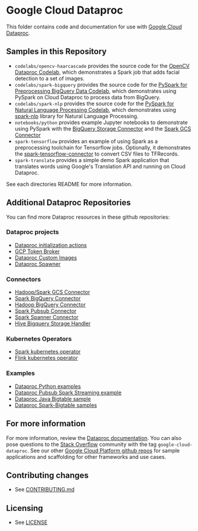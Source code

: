 # Google Cloud Dataproc

This folder contains code and documentation for use with
[Google Cloud Dataproc](https://cloud.google.com/dataproc/).

## Samples in this Repository
 * `codelabs/opencv-haarcascade` provides the source code for the [OpenCV Dataproc Codelab](https://codelabs.developers.google.com/codelabs/cloud-dataproc-opencv/index.html), which demonstrates a Spark job that adds facial detection to a set of images. 
* `codelabs/spark-bigquery` provides the source code for the [PySpark for Preprocessing BigQuery Data  Codelab](https://codelabs.developers.google.com/codelabs/pyspark-bigquery/index.html), which demonstrates using PySpark on Cloud Dataproc to process data from BigQuery.
* `codelabs/spark-nlp` provides the source code for the [PySpark for Natural Language Processing Codelab](https://codelabs.developers.google.com/codelabs/spark-nlp/index.html), which demonstrates using [spark-nlp](https://github.com/JohnSnowLabs/spark-nlp) library for Natural Language Processing.
* `notebooks/python` provides example Jupyter notebooks to demonstrate using PySpark with the [BigQuery Storage Connector](https://github.com/GoogleCloudPlatform/spark-bigquery-connector) and the [Spark GCS Connector](https://github.com/GoogleCloudPlatform/bigdata-interop/tree/master/gcs)
 * `spark-tensorflow` provides an example of using Spark as a preprocessing toolchain for Tensorflow jobs. Optionally,
 it demonstrates the [spark-tensorflow-connector](https://github.com/tensorflow/ecosystem/tree/master/spark/spark-tensorflow-connector) to convert CSV files to TFRecords.
 * `spark-translate` provides a simple demo Spark application that translates words using Google's Translation API and running on Cloud Dataproc.

See each directories README for more information.


## Additional Dataproc Repositories

You can find more Dataproc resources in these github repositories:

### Dataproc projects
* [Dataproc initialization
  actions](https://github.com/GoogleCloudPlatform/dataproc-initialization-actions)
* [GCP Token Broker](https://github.com/GoogleCloudPlatform/gcp-token-broker)
* [Dataproc Custom Images](https://github.com/GoogleCloudPlatform/dataproc-custom-images)
* [Dataproc Spawner](https://github.com/GoogleCloudPlatform/dataprocspawner)

### Connectors
* [Hadoop/Spark GCS Connector](https://github.com/GoogleCloudPlatform/bigdata-interop/tree/master/gcs)
* [Spark BigQuery Connector](https://github.com/GoogleCloudPlatform/spark-bigquery-connector)
* [Hadoop BigQuery Connector](https://github.com/GoogleCloudPlatform/bigdata-interop/tree/master/bigquery)
* [Spark Pubsub Connector](https://github.com/GoogleCloudPlatform/bigdata-interop/tree/master/pubsub)
* [Spark Spanner Connector](https://github.com/GoogleCloudPlatform/cloud-spanner-spark-connector)
* [Hive Bigquery Storage Handler](https://github.com/GoogleCloudPlatform/hive-bigquery-storage-handler)

### Kubernetes Operators
* [Spark kubernetes operator](https://github.com/GoogleCloudPlatform/spark-on-k8s-operator)
* [Flink kubernetes operator](https://github.com/GoogleCloudPlatform/flink-on-k8s-operator)

### Examples
* [Dataproc Python
  examples](https://github.com/GoogleCloudPlatform/python-docs-samples/tree/master/dataproc)
* [Dataproc Pubsub Spark Streaming example](https://github.com/GoogleCloudPlatform/dataproc-pubsub-spark-streaming)
* [Dataproc Java Bigtable sample](https://github.com/GoogleCloudPlatform/cloud-bigtable-examples/tree/master/java/dataproc-wordcount)
* [Dataproc Spark-Bigtable samples](https://github.com/GoogleCloudPlatform/cloud-bigtable-examples/tree/master/scala)

## For more information
For more information, review the [Dataproc
documentation](https://cloud.google.com/dataproc/docs/). You can also
pose questions to the [Stack
Overflow](http://stackoverflow.com/questions/tagged/google-cloud-dataproc) community
with the tag `google-cloud-dataproc`.
See our other [Google Cloud Platform github
repos](https://github.com/GoogleCloudPlatform) for sample applications and
scaffolding for other frameworks and use cases.

## Contributing changes

* See [CONTRIBUTING.md](CONTRIBUTING.md)

## Licensing

* See [LICENSE](LICENSE)
